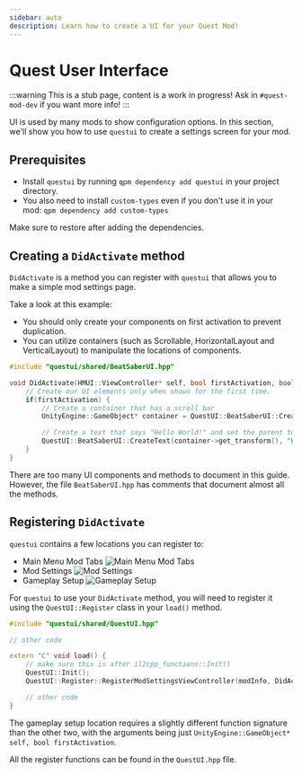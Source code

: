 ```yaml
---
sidebar: auto
description: Learn how to create a UI for your Quest Mod!
---
```


# Quest User Interface

:::warning
This is a stub page, content is a work in progress! Ask in `#quest-mod-dev` if you want more info!
:::

UI is used by many mods to show configuration options. In this section, we'll show you how to use `questui` to create a
settings screen for your mod.

## Prerequisites

- Install `questui` by running `qpm dependency add questui` in your project directory.
- You also need to install `custom-types` even if you don't use it in your mod: `qpm dependency add custom-types`

Make sure to restore after adding the dependencies.

## Creating a `DidActivate` method

`DidActivate` is a method you can register with `questui` that allows you to make a simple mod settings page.

Take a look at this example:

- You should only create your components on first activation to prevent duplication.
- You can utilize containers (such as Scrollable, HorizontalLayout and VerticalLayout) to manipulate the locations of components.

```cpp
#include "questui/shared/BeatSaberUI.hpp"

void DidActivate(HMUI::ViewController* self, bool firstActivation, bool addedToHierarchy, bool screenSystemEnabling) {
    // Create our UI elements only when shown for the first time.
    if(firstActivation) {
        // Create a container that has a scroll bar
        UnityEngine::GameObject* container = QuestUI::BeatSaberUI::CreateScrollableSettingsContainer(self->get_transform());

        // Create a text that says "Hello World!" and set the parent to the container.
        QuestUI::BeatSaberUI::CreateText(container->get_transform(), "Hello World!");
    }
}
```

There are too many UI components and methods to document in this guide. However, the file `BeatSaberUI.hpp` has
comments that document almost all the methods.

## Registering `DidActivate`

`questui` contains a few locations you can register to:

- Main Menu Mod Tabs
  ![Main Menu Mod Tabs](~@images/modding/quest-menu-mod-tab.png)
- Mod Settings
  ![Mod Settings](~@images/modding/quest-mod-settings.jpg)
- Gameplay Setup
  ![Gameplay Setup](~@images/modding/quest-gameplay-settings.jpg)

For `questui` to use your `DidActivate` method, you will need to register it using the `QuestUI::Register` class in your
`load()` method.

```cpp
#include "questui/shared/QuestUI.hpp"

// other code

extern "C" void load() {
    // make sure this is after il2cpp_functions::Init()
    QuestUI::Init();
    QuestUI::Register::RegisterModSettingsViewController(modInfo, DidActivate);

    // other code
}
```

The gameplay setup location requires a slightly different function signature than the other two, with the arguments
being just `UnityEngine::GameObject* self, bool firstActivation`.

All the register functions can be found in the `QuestUI.hpp` file.
